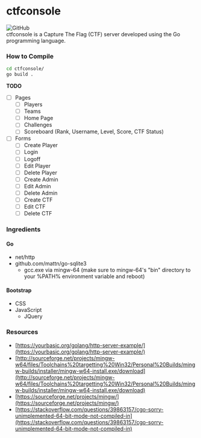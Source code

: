 # ctfconsole
![GitHub](https://img.shields.io/github/license/cyberphor/ctfconsole)  
ctfconsole is a Capture The Flag (CTF) server developed using the Go programming language. 

### How to Compile
```bash
cd ctfconsole/
go build .
```

**TODO**  
* [ ] Pages
  * [ ] Players
  * [ ] Teams
  * [ ] Home Page
  * [ ] Challenges
  * [ ] Scoreboard (Rank, Username, Level, Score, CTF Status)
* [ ] Forms
  * [ ] Create Player
  * [ ] Login
  * [ ] Logoff
  * [ ] Edit Player
  * [ ] Delete Player
  * [ ] Create Admin
  * [ ] Edit Admin
  * [ ] Delete Admin
  * [ ] Create CTF
  * [ ] Edit CTF
  * [ ] Delete CTF 

### Ingredients
#### Go
* net/http
* github.com/mattn/go-sqlite3
  * gcc.exe via mingw-64 (make sure to mingw-64's "bin" directory to your %PATH% environment variable and reboot)  
  
#### Bootstrap
* CSS
* JavaScript
  * JQuery

### Resources
* [https://yourbasic.org/golang/http-server-example/](https://yourbasic.org/golang/http-server-example/)
* [http://sourceforge.net/projects/mingw-w64/files/Toolchains%20targetting%20Win32/Personal%20Builds/mingw-builds/installer/mingw-w64-install.exe/download](http://sourceforge.net/projects/mingw-w64/files/Toolchains%20targetting%20Win32/Personal%20Builds/mingw-builds/installer/mingw-w64-install.exe/download)
* [https://sourceforge.net/projects/mingw/](https://sourceforge.net/projects/mingw/)
* [https://stackoverflow.com/questions/39863157/cgo-sorry-unimplemented-64-bit-mode-not-compiled-in](https://stackoverflow.com/questions/39863157/cgo-sorry-unimplemented-64-bit-mode-not-compiled-in)
